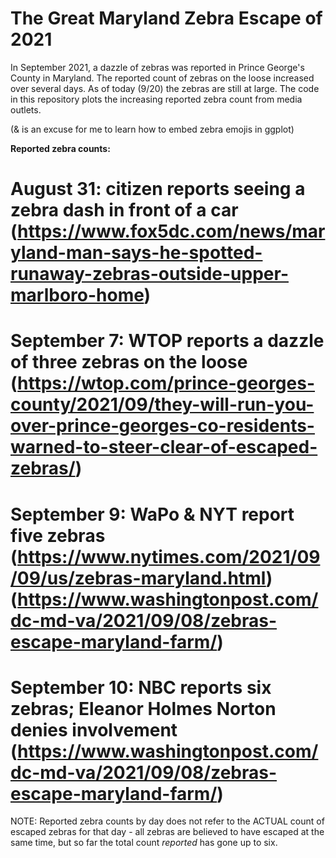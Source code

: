 # The Great Maryland Zebra Escape of 2021

In September 2021, a dazzle of zebras was reported in Prince George's County in Maryland. The reported count of zebras on the loose increased over several days. As of today (9/20) the zebras are still at large. The code in this repository plots the increasing reported zebra count from media outlets.

(& is an excuse for me to learn how to embed zebra emojis in ggplot)


**Reported zebra counts:**

# August 31: citizen reports seeing a zebra dash in front of a car (https://www.fox5dc.com/news/maryland-man-says-he-spotted-runaway-zebras-outside-upper-marlboro-home)
# September 7: WTOP reports a dazzle of three zebras on the loose (https://wtop.com/prince-georges-county/2021/09/they-will-run-you-over-prince-georges-co-residents-warned-to-steer-clear-of-escaped-zebras/)
# September 9: WaPo & NYT report five zebras (https://www.nytimes.com/2021/09/09/us/zebras-maryland.html) (https://www.washingtonpost.com/dc-md-va/2021/09/08/zebras-escape-maryland-farm/)
# September 10: NBC reports six zebras; Eleanor Holmes Norton denies involvement (https://www.washingtonpost.com/dc-md-va/2021/09/08/zebras-escape-maryland-farm/)

NOTE: Reported zebra counts by day does not refer to the ACTUAL count of escaped zebras for that day - all zebras are believed to have escaped at the same time, but so far the total count *reported* has gone up to six.
